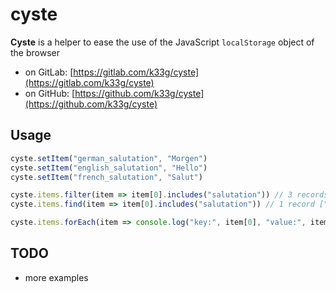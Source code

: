 # cyste

**Cyste** is a helper to ease the use of the JavaScript `localStorage` object of the browser

- on GitLab: [https://gitlab.com/k33g/cyste](https://gitlab.com/k33g/cyste)
- on GitHub: [https://github.com/k33g/cyste](https://github.com/k33g/cyste)

## Usage

```javascript
cyste.setItem("german_salutation", "Morgen")
cyste.setItem("english_salutation", "Hello")
cyste.setItem("french_salutation", "Salut")

cyste.items.filter(item => item[0].includes("salutation")) // 3 records
cyste.items.find(item => item[0].includes("salutation")) // 1 record ["german_salutation", "Morgen"]

cyste.items.forEach(item => console.log("key:", item[0], "value:", item[1]))
```

## TODO

- more examples
